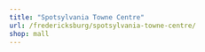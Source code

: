 ```yaml
---
title: "Spotsylvania Towne Centre"
url: /fredericksburg/spotsylvania-towne-centre/
shop: mall
---
```

